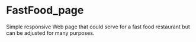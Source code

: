 # FastFood_page
Simple responsive Web page that could serve for a fast food restaurant but can be adjusted for many purposes.

